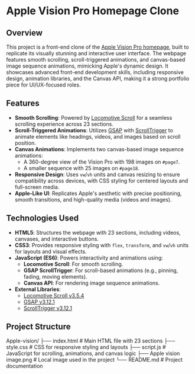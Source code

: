 # Apple Vision Pro Homepage Clone

## Overview
This project is a front-end clone of the [Apple Vision Pro homepage](https://www.apple.com/apple-vision-pro/), built to replicate its visually stunning and interactive user interface. The webpage features smooth scrolling, scroll-triggered animations, and canvas-based image sequence animations, mimicking Apple's dynamic design. It showcases advanced front-end development skills, including responsive design, animation libraries, and the Canvas API, making it a strong portfolio piece for UI/UX-focused roles.

## Features
- **Smooth Scrolling**: Powered by [Locomotive Scroll](https://github.com/locomotivemtl/locomotive-scroll) for a seamless scrolling experience across 23 sections.
- **Scroll-Triggered Animations**: Utilizes [GSAP](https://greensock.com/gsap/) with [ScrollTrigger](https://greensock.com/scrolltrigger/) to animate elements like headings, videos, and images based on scroll position.
- **Canvas Animations**: Implements two canvas-based image sequence animations:
  - A 360-degree view of the Vision Pro with 198 images on `#page7`.
  - A smaller sequence with 25 images on `#page18`.
- **Responsive Design**: Uses `vw`/`vh` units and canvas resizing to ensure compatibility across devices, with CSS styling for centered layouts and full-screen media.
- **Apple-Like UI**: Replicates Apple's aesthetic with precise positioning, smooth transitions, and high-quality media (videos and images).

## Technologies Used
- **HTML5**: Structures the webpage with 23 sections, including videos, canvases, and interactive buttons.
- **CSS3**: Provides responsive styling with `flex`, `transform`, and `vw`/`vh` units for layouts and visual effects.
- **JavaScript (ES6)**: Powers interactivity and animations using:
  - **Locomotive Scroll**: For smooth scrolling.
  - **GSAP ScrollTrigger**: For scroll-based animations (e.g., pinning, fading, moving elements).
  - **Canvas API**: For rendering image sequence animations.
- **External Libraries**:
  - [Locomotive Scroll v3.5.4](https://cdn.jsdelivr.net/npm/locomotive-scroll@3.5.4)
  - [GSAP v3.12.1](https://cdnjs.cloudflare.com/ajax/libs/gsap/3.12.1/gsap.min.js)
  - [ScrollTrigger v3.12.1](https://cdnjs.cloudflare.com/ajax/libs/gsap/3.12.1/ScrollTrigger.min.js)

## Project Structure
Apple-vision/ ├── index.html # Main HTML file with 23 sections ├── style.css # CSS for responsive styling and layouts ├── script.js # JavaScript for scrolling, animations, and canvas logic ├── Apple vision image.png # Local image used in the project └── README.md # Project documentation
